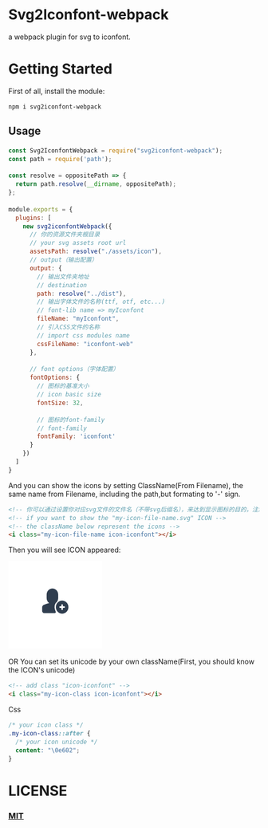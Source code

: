 # Svg2Iconfont-webpack
a webpack plugin for svg to iconfont.

# Getting Started
First of all, install the module:
```
npm i svg2iconfont-webpack
```

## Usage

```javascript
const Svg2IconfontWebpack = require("svg2iconfont-webpack");
const path = require('path');

const resolve = oppositePath => {
  return path.resolve(__dirname, oppositePath);
};

module.exports = {
  plugins: [
    new svg2iconfontWebpack({
      // 你的资源文件夹根目录
      // your svg assets root url
      assetsPath: resolve("./assets/icon"),
      // output（输出配置）
      output: {
        // 输出文件夹地址
        // destination
        path: resolve("../dist"),
        // 输出字体文件的名称(ttf, otf, etc...)
        // font-lib name => myIconfont
        fileName: "myIconfont",
        // 引入CSS文件的名称
        // import css modules name
        cssFileName: "iconfont-web"
      },
      
      // font options（字体配置）
      fontOptions: {
        // 图标的基准大小
        // icon basic size
        fontSize: 32,

        // 图标的font-family
        // font-family
        fontFamily: 'iconfont'
      }
    })
  ]
}


```

And you can show the icons by setting ClassName(From Filename), the same name from Filename, including the path,but formating to '-' sign.

```html
<!-- 你可以通过设置你对应svg文件的文件名（不带svg后缀名），来达到显示图标的目的，注意，如果你的文件是嵌套在文件夹里面的，请输入文件夹 + 文件名的方式来对应显示，分隔符是“-”而不是“/” -->
<!-- if you want to show the "my-icon-file-name.svg" ICON -->
<!-- the className below represent the icons -->
<i class="my-icon-file-name icon-iconfont"></i>
```

Then you will see ICON appeared:

![plugin-desc](https://github.com/xdnloveme/MarkdownPictureStore/blob/master/plugin-desc.png)

OR You can set  its unicode by your own className(First, you should know the ICON's unicode)

```html
<!-- add class "icon-iconfont" -->
<i class="my-icon-class icon-iconfont"></i>
```

Css

```css
/* your icon class */
.my-icon-class::after {
  /* your icon unicode */
  content: "\0e602"; 
}
```



# LICENSE

### [MIT](https://github.com/xdnloveme/Svg2Iconfont-webpack/blob/master/LICENSE)

